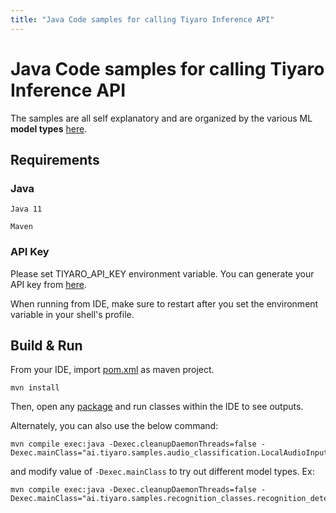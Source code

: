 ```yaml
---
title: "Java Code samples for calling Tiyaro Inference API"
---
```


# Java Code samples for calling Tiyaro Inference API

The samples are all self explanatory and are organized by the various ML **model types** [here](./src/main/java/ai/tiyaro/samples/).

## Requirements
### Java
```
Java 11

Maven
```

### API Key
Please set TIYARO_API_KEY environment variable. You can generate your API key from [here](https://console.tiyaro.ai/apikeys).

When running from IDE, make sure to restart after you set the environment variable in your shell's profile.

## Build & Run
From your IDE, import [pom.xml](pom.xml) as maven project.
```
mvn install
```
Then, open any [package](./src/main/java/ai/tiyaro/samples/) and run classes within the IDE to see outputs.

Alternately, you can also use the below command:
```
mvn compile exec:java -Dexec.cleanupDaemonThreads=false -Dexec.mainClass="ai.tiyaro.samples.audio_classification.LocalAudioInput"
```
and modify value of `-Dexec.mainClass` to try out different model types. Ex:
```
mvn compile exec:java -Dexec.cleanupDaemonThreads=false -Dexec.mainClass="ai.tiyaro.samples.recognition_classes.recognition_detect_moderation_labels.URLInput"
```